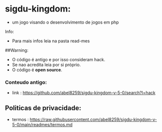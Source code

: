 # sigdu-kingdom:

- um jogo visando o desenvolvimento de jogos em php   

Info:

- Para mais infos leia na pasta read-mes

##Warning:

- O código é antigo e por isso consideram hack. 
- Se nao acredita leia por si próprio. 
- O código é <b>open source</b>.      

### Conteudo antigo:
- link : https://github.com/abel8259/sigdu-kingdom-v-5-0/search?l=hack 

## Politicas de privacidade: 
- termos : https://raw.githubusercontent.com/abel8259/sigdu-kingdom-v-5-0/main/readmes/termos.md
